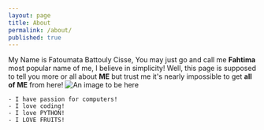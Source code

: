 ```yaml
---
layout: page
title: About
permalink: /about/
published: true
---
```


My Name is Fatoumata Battouly Cisse, You may just go and call me **Fahtima** most popular name of me, I believe in simplicity! Well, this page is supposed to tell you more or all about **ME** but trust me it's nearly impossible to get **all of ME** from here! 
![An image to be here]({{site.baseurl}}//13672300_888944414567737_1715548109_n.jpg)

    - I have passion for computers!
    - I love coding!
    - I love PYTHON!
    - I LOVE FRUITS!

